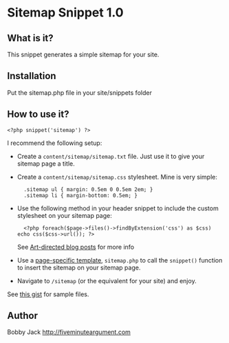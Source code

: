 # Sitemap Snippet 1.0

## What is it?

This snippet generates a simple sitemap for your site.

## Installation 

Put the sitemap.php file in your site/snippets folder

## How to use it?

    <?php snippet('sitemap') ?>
	    
I recommend the following setup:

* Create a `content/sitemap/sitemap.txt` file. Just use it to give your sitemap
  page a title.

* Create a `content/sitemap/sitemap.css` stylesheet. Mine is very simple:

        .sitemap ul { margin: 0.5em 0 0.5em 2em; }
        .sitemap li { margin-bottom: 0.5em; }

* Use the following method in your header snippet to include the custom
  stylesheet on your sitemap page:

        <?php foreach($page->files()->findByExtension('css') as $css) echo css($css->url()); ?>

  See [Art-directed blog posts](http://getkirby.com/blog/art-directed-posts) for
  more info

* Use a [page-specific template](http://getkirby.com/docs/templates),
  `sitemap.php` to call the `snippet()` function to insert the sitemap on your
  sitemap page.

* Navigate to `/sitemap` (or the equivalent for your site) and enjoy.

See [this gist](https://gist.github.com/1556344) for sample files.

## Author
Bobby Jack
<http://fiveminuteargument.com>
